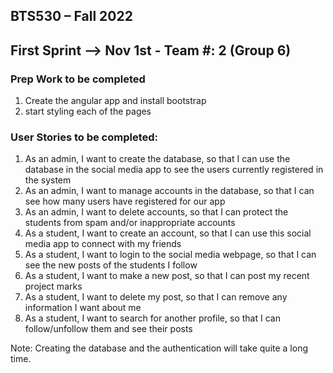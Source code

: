 ## BTS530 – Fall 2022 
## First Sprint --> Nov 1st - Team #: 2 (Group 6)

### Prep Work to be completed
1. Create the angular app and install bootstrap
2. start styling each of the pages

### User Stories to be completed:
1. As an admin, I want to create the database, so that I can use the database in the social media app to see the users currently registered in the system
2. As an admin, I want to manage accounts in the database, so that I can see how many users have registered for our app
3. As an admin, I want to delete accounts, so that I can protect the students from spam and/or inappropriate accounts
4. As a student, I want to create an account, so that I can use this social media app to connect with my friends
5. As a student, I want to login to the social media webpage, so that I can see the new posts of the students I follow
6. As a student, I want to make a new post, so that I can post my recent project marks
7. As a student, I want to delete my post, so that I can remove any information I want about me
8. As a student, I want to search for another profile, so that I can follow/unfollow them and see their posts



Note: Creating the database and the authentication will take quite a long time.

